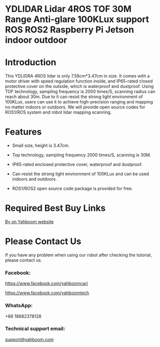 # YDLIDAR Lidar 4ROS TOF 30M Range Anti-glare 100KLux support ROS ROS2 Raspberry Pi Jetson indoor outdoor
# Introduction
This YDLIDRA 4ROS lidar is only 7.58cm*3.47cm in size. It comes with a motor driver with speed regulation function inside, and IP65-rated closed protective cover on the outside, which is waterproof and dustproof. Using TOF technology, sampling frequency is 2000 times/S, scanning radius can reach about 30m. Due to it can resist the strong light environment of 100KLux, users can use it to achieve high-precision ranging and mapping no matter indoors or outdoors. We will provide open source codes for ROS1/ROS system and robot lidar mapping scanning.
# Features
* Small size, height is 3.47cm.

* Top technology, sampling frequency 2000 times/S, scanning is 30M.

* IP65-rated enclosed protective cover, waterproof and dustproof.

* Can resist the strong light environment of 100KLux and can be used indoors and outdoors.

* ROS1/ROS2 open source code package is provided for free.

# Required Best Buy Links
[By on Yahboom website](https://category.yahboom.net/products/ydlidar-4ros)

# Please Contact Us
If you have any problem when using our robot after checking the tutorial, please contact us.

### Facebook: 
https://www.facebook.com/yahboomcar/ 
  
https://www.facebook.com/yahboomtech
### WhatsApp:
+86 18682378128

### Technical support email: 
support@yahboom.com

